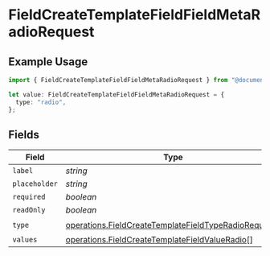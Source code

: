 # FieldCreateTemplateFieldFieldMetaRadioRequest

## Example Usage

```typescript
import { FieldCreateTemplateFieldFieldMetaRadioRequest } from "@documenso/sdk-typescript/models/operations";

let value: FieldCreateTemplateFieldFieldMetaRadioRequest = {
  type: "radio",
};
```

## Fields

| Field                                                                                                                        | Type                                                                                                                         | Required                                                                                                                     | Description                                                                                                                  |
| ---------------------------------------------------------------------------------------------------------------------------- | ---------------------------------------------------------------------------------------------------------------------------- | ---------------------------------------------------------------------------------------------------------------------------- | ---------------------------------------------------------------------------------------------------------------------------- |
| `label`                                                                                                                      | *string*                                                                                                                     | :heavy_minus_sign:                                                                                                           | N/A                                                                                                                          |
| `placeholder`                                                                                                                | *string*                                                                                                                     | :heavy_minus_sign:                                                                                                           | N/A                                                                                                                          |
| `required`                                                                                                                   | *boolean*                                                                                                                    | :heavy_minus_sign:                                                                                                           | N/A                                                                                                                          |
| `readOnly`                                                                                                                   | *boolean*                                                                                                                    | :heavy_minus_sign:                                                                                                           | N/A                                                                                                                          |
| `type`                                                                                                                       | [operations.FieldCreateTemplateFieldTypeRadioRequest2](../../models/operations/fieldcreatetemplatefieldtyperadiorequest2.md) | :heavy_check_mark:                                                                                                           | N/A                                                                                                                          |
| `values`                                                                                                                     | [operations.FieldCreateTemplateFieldValueRadio](../../models/operations/fieldcreatetemplatefieldvalueradio.md)[]             | :heavy_minus_sign:                                                                                                           | N/A                                                                                                                          |